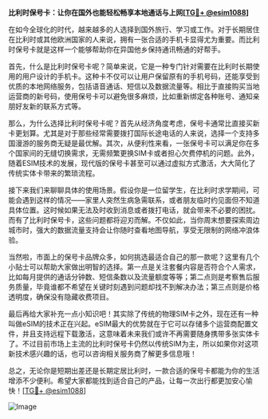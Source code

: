 **比利时保号卡：让你在国外也能轻松畅享本地通话与上网[[TG💪+ @esim1088](https://t.me/s/esim1088)]**

在如今全球化的时代，越来越多的人选择到国外旅行、学习或工作。对于长期居住在比利时或其他欧洲国家的人来说，拥有一张合适的手机卡显得尤为重要。而比利时保号卡就是这样一个能够帮助你在异国他乡保持通讯畅通的好帮手。

首先，什么是比利时保号卡呢？简单来说，它是一种专门针对需要在比利时长期使用的用户设计的手机卡。这种卡不仅可以让用户保留原有的手机号码，还能享受到优质的本地网络服务，包括语音通话、短信以及数据流量等。相比于直接购买当地运营商的新号码，使用保号卡可以避免很多麻烦，比如重新绑定各种账号、通知亲朋好友新的联系方式等。

那么，为什么选择比利时保号卡呢？首先从经济角度考虑，保号卡通常比直接买新卡更划算。尤其是对于那些经常需要拨打国际长途电话的人来说，选择一个支持多国漫游的服务商无疑是最优解。其次，从便利性来看，一张保号卡可以满足你在多个国家间的无缝切换需求，无需频繁更换SIM卡或者担心欠费停机的问题。此外，随着ESIM技术的发展，现代版的保号卡甚至可以通过虚拟方式激活，大大简化了传统实体卡带来的繁琐流程。

接下来我们来聊聊具体的使用场景。假设你是一位留学生，在比利时求学期间，可能会遇到这样的情况——家里人突然生病急需联系，或者朋友临时约见面但不知道具体位置。这时候如果无法及时收到消息或者拨打电话，就会带来不必要的困扰。而有了比利时保号卡，这些问题都将迎刃而解。不仅如此，当你周末想要探索周边城市时，强大的数据流量支持会让你随时查看地图导航，享受无限制的网络冲浪体验。

当然啦，市面上的保号卡品牌众多，如何挑选最适合自己的那一款呢？这里有几个小贴士可以帮助大家做出明智的选择。第一点是关注套餐内容是否符合个人需求，比如每月提供的通话分钟数、短信条数以及流量额度等等；第二点则是考察售后服务质量，毕竟谁都不希望在关键时刻遇到问题却找不到解决办法；第三点则是价格透明度，确保没有隐藏收费项目。

最后再给大家补充一点小知识吧！其实除了传统的物理SIM卡之外，现在还有一种叫做eSIM的技术正在兴起。eSIM最大的优势就在于它可以存储多个运营商配置文件，并且支持远程下载激活，这意味着未来我们或许不再需要随身携带多张实体卡了。不过目前市场上主流的比利时保号卡仍然以传统SIM为主，所以如果你对这项新技术感兴趣的话，也可以咨询相关服务商了解更多信息哦！

总之，无论你是短期出差还是长期定居比利时，一款合适的保号卡都能为你的生活增添不少便利。希望大家都能找到适合自己的产品，让每一次出行都更加安心愉快！[[TG💪+ @esim1088](https://t.me/s/esim1088)] 

![Image](https://i.postimg.cc/4NQfJmqS/Snipaste-2025-05-13-00-14-12.png)